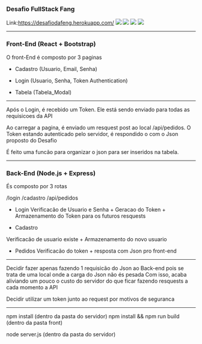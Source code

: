 ### Desafio FullStack Fang
Link:https://desafiodafeng.herokuapp.com/
![](https://i.ibb.co/DtgBmst/Screenshot-from-2019-04-24-16-49-17.png)
![](https://i.ibb.co/tL6k1yB/Screenshot-from-2019-04-24-16-49-21.png)
![](https://i.ibb.co/VDPq6bx/Screenshot-from-2019-04-24-16-49-57.png)
![](https://i.ibb.co/G2sGQSF/Screenshot-from-2019-04-24-16-50-10.png)

-----------------------------------------------------------------------
### Front-End (React + Bootstrap)

O front-End é composto por 3 paginas

- Cadastro (Usuario, Email, Senha)
- Login (Usuario, Senha, Token Authentication)

- Tabela (Tabela_Modal)

-----------------------------------------------------------------------
Após o Login, é recebido um Token. Ele está sendo enviado para todas as requisicoes da API

Ao carregar a pagina, é enviado um resquest post ao local /api/pedidos. O Token estando autenticado pelo servidor, é respondido o com o Json proposto do Desafio

É feito uma funcão para organizar o json para ser inseridos na tabela.

  
----------------------------------------------------------------------- 
### Back-End (Node.js + Express)

És composto por 3 rotas

/login
/cadastro
/api/pedidos

- Login
Verificacão de Usuario e Senha + Geracao do Token + Armazenamento do Token para os futuros resquests

- Cadastro

Verificacão de usuario existe + Armazenamento do novo usuario

- Pedidos
Verificacão do token + resposta com Json pro front-end

----------------------------------------------------------------------- 

Decidir fazer apenas fazendo 1 requisicão do Json ao Back-end pois se trata de uma local onde a carga do Json não és pesada
Com isso, acaba aliviando um pouco o custo do servidor do que ficar fazendo resquests a cada momento a API

Decidir utilizar um token junto ao request por motivos de seguranca


----------------------------------------------------------------------- 
npm install (dentro da pasta do servidor)
npm install && npm run build (dentro da pasta front)

node server.js (dentro da pasta do servidor)

